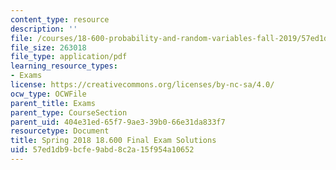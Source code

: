```yaml
---
content_type: resource
description: ''
file: /courses/18-600-probability-and-random-variables-fall-2019/57ed1db9bcfe9abd8c2a15f954a10652_MIT18_600F19_final_2018_soln.pdf
file_size: 263018
file_type: application/pdf
learning_resource_types:
- Exams
license: https://creativecommons.org/licenses/by-nc-sa/4.0/
ocw_type: OCWFile
parent_title: Exams
parent_type: CourseSection
parent_uid: 404e31ed-65f7-9ae3-39b0-66e31da833f7
resourcetype: Document
title: Spring 2018 18.600 Final Exam Solutions
uid: 57ed1db9-bcfe-9abd-8c2a-15f954a10652
---
```

